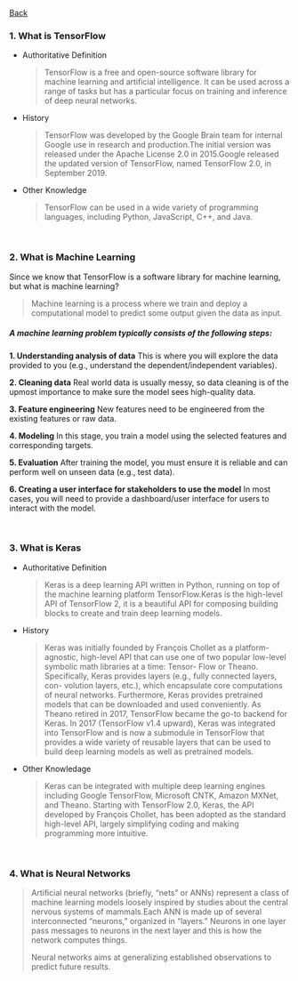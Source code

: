 [Back](Catalog.md)

### 1. What is TensorFlow

- Authoritative Definition

  > TensorFlow is a free and open-source software library for machine learning and artificial intelligence. It can be used across a range of tasks but has a particular focus on training and inference of deep neural networks.

- History

  > TensorFlow was developed by the Google Brain team for internal Google use in research and production.The initial version was released under the Apache License 2.0 in 2015.Google released the updated version of TensorFlow, named TensorFlow 2.0, in September 2019.

- Other Knowledge
  > TensorFlow can be used in a wide variety of programming languages, including Python, JavaScript, C++, and Java.

&nbsp;

### 2. What is Machine Learning

Since we know that TensorFlow is a software library for machine learning, but what is machine learning?

> Machine learning is a process where we train and deploy a computational model to predict some output given the data as input.

##### A machine learning problem typically consists of the following steps:

**1. Understanding analysis of data**
This is where you will explore the data provided to you (e.g., understand the dependent/independent variables).

**2. Cleaning data**
Real world data is usually messy, so data cleaning is of the upmost importance to make sure the model sees high-quality data.

**3. Feature engineering**
New features need to be engineered from the existing features or raw data.

**4. Modeling**
In this stage, you train a model using the selected features and corresponding targets.

**5. Evaluation**
After training the model, you must ensure it is reliable and can perform well on unseen data (e.g., test data).

**6. Creating a user interface for stakeholders to use the model**
In most cases, you will need to provide a dashboard/user interface for users to interact with the model.

&nbsp;

### 3. What is Keras

- Authoritative Definition

  > Keras is a deep learning API written in Python, running on top of the machine learning platform TensorFlow.Keras is the high-level API of TensorFlow 2, it is a beautiful API for composing building blocks to create and train deep learning models.

- History

  > Keras was initially founded by François Chollet as a platform-agnostic, high-level API that can use one of two popular low-level symbolic math libraries at a time: Tensor- Flow or Theano. Specifically, Keras provides layers (e.g., fully connected layers, con- volution layers, etc.), which encapsulate core computations of neural networks.
  > Furthermore, Keras provides pretrained models that can be downloaded and used conveniently. As Theano retired in 2017, TensorFlow became the go-to backend for Keras. In 2017 (TensorFlow v1.4 upward), Keras was integrated into TensorFlow and is now a submodule in TensorFlow that provides a wide variety of reusable layers that can be used to build deep learning models as well as pretrained models.

- Other Knowledage
  > Keras can be integrated with multiple deep learning engines including Google TensorFlow, Microsoft CNTK, Amazon MXNet, and Theano. Starting with TensorFlow 2.0, Keras, the API developed by François Chollet, has been adopted as the standard high-level API, largely simplifying coding and making programming more intuitive.

&nbsp;

### 4. What is Neural Networks

> Artificial neural networks (briefly, “nets” or ANNs) represent a class of machine learning models loosely inspired by studies about the central nervous systems of mammals.Each ANN is made up of several interconnected “neurons,” organized in “layers.” Neurons in one layer pass messages to neurons in the next layer and this is how the network computes things.
>
> Neural networks aims at generalizing established observations to predict future results.

